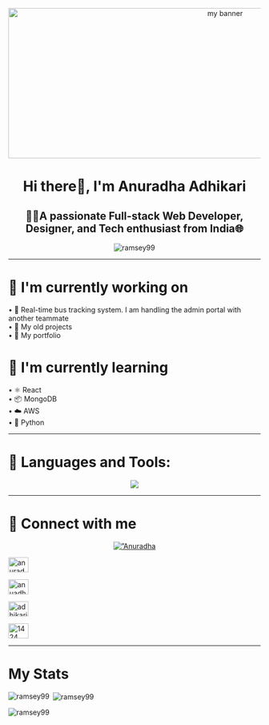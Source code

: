 <p align="center">
  <img src="https://github.com/Ramsey99/Ramsey99/assets/106548408/6a10771d-4113-441b-8965-bc4a2361e626" width="850" height="300" alt="my banner"/>
</p>

<h1 align="center">Hi there👋, I'm Anuradha Adhikari</h1>
<h2 align="center">👨‍💻A passionate Full-stack Web Developer, Designer, and Tech enthusiast from India🌐</h2>

<p align="center"> <img src="https://komarev.com/ghpvc/?username=ramsey99&label=Profile%20views&color=0e75b6&style=flat" alt="ramsey99" /> </p>

<hr>

# 🔭 I'm currently working on
 • 🚌 Real-time bus tracking system. I am handling the admin portal with another teammate<br>
 • 💼 My old projects<br> 
 • 📂 My portfolio<br> 

# 🌱 I'm currently learning
• ⚛️ React <br> 
• 📦 MongoDB<br> 
• ☁️ AWS<br> 
• 🐍 Python<be> 

<hr>
  
# 🧰 Languages and Tools:
<p align="center">
  <a href="https://skillicons.dev">
    <img src="https://skillicons.dev/icons?i=c,java,html,css,python,git,github,aws,flask,linux,react,mysql,mongodb,vscode" />
  </a>
</p>

<hr>

# 🤝 Connect with me
<p align="center">
<a href="https://www.linkedin.com/in/anuradha-adhikari/"><img align=”left” src=”https://raw.githubusercontent.com/yushi1007/yushi1007/main/images/linkedin.svg" alt=”Anuradha | LinkedIn” width=”21px”/></a>

<a href="https://www.linkedin.com/in/anuradha-adhikari" target="blank"><img align="center" src="https://raw.githubusercontent.com/rahuldkjain/github-profile-readme-generator/master/src/images/icons/Social/linked-in-alt.svg" alt="anuradha-adhikari" height="30" width="40" /></a>

<a href="https://instagram.com/anuadhikari1" target="blank"><img align="center" src="https://raw.githubusercontent.com/rahuldkjain/github-profile-readme-generator/master/src/images/icons/Social/instagram.svg" alt="anuadhikari1" height="30" width="40" /></a>

<a href="https://www.leetcode.com/adhikarianuradha336" target="blank"><img align="center" src="https://raw.githubusercontent.com/rahuldkjain/github-profile-readme-generator/master/src/images/icons/Social/leet-code.svg" alt="adhikarianuradha336" height="30" width="40" /></a>

<a href="https://discord.gg/1424" target="blank"><img align="center" src="https://raw.githubusercontent.com/rahuldkjain/github-profile-readme-generator/master/src/images/icons/Social/discord.svg" alt="1424" height="30" width="40" /></a>
</p>

<hr>

# My Stats

<p><img align="left" src="https://github-readme-stats.vercel.app/api/top-langs?username=ramsey99&show_icons=true&locale=en&layout=compact" alt="ramsey99" /></p>

<p>&nbsp;<img align="center" src="https://github-readme-stats.vercel.app/api?username=ramsey99&show_icons=true&locale=en" alt="ramsey99" /></p>

<p><img align="center" src="https://github-readme-streak-stats.herokuapp.com/?user=ramsey99&" alt="ramsey99" /></p>
